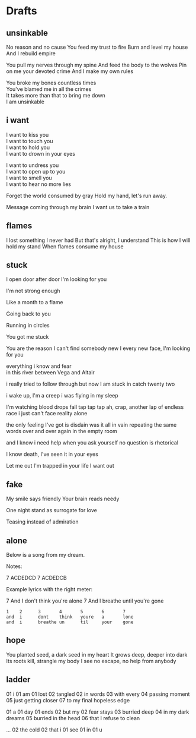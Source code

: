 # Drafts

## unsinkable

No reason and no cause
You feed my trust to fire
Burn and level my house
And I rebuild empire

You pull my nerves through my spine
And feed the body to the wolves
Pin on me your devoted crime
And I make my own rules

You broke my bones countless times  
You've blamed me in all the crimes  
It takes more than that to bring me down  
I am unsinkable

## i want

I want to kiss you  
I want to touch you  
I want to hold you  
I want to drown in your eyes  

I want to undress you  
I want to open up to you  
I want to smell you  
I want to hear no more lies  

Forget the world consumed by gray
Hold my hand, let's run away.

Message coming through my brain
I want us to take a train

## flames

I lost something I never had
But that's alright, I understand
This is how I will hold my stand
When flames consume my house

## stuck

I open door after door
I'm looking for you

I'm not strong enough

Like a month to a flame

Going back to you

Running in circles

You got me stuck

You are the reason I can't find somebody new
I every new face, I'm looking for you

everything i know and fear  
in this river between Vega and Altair

i really tried to follow through
but now I am stuck
in catch twenty two

i wake up, I'm a creep
i was flying in my sleep

I'm watching blood drops fall
tap tap tap
ah, crap,
another lap
of endless race
i just can't face
reality alone

the only feeling I've got
is disdain
was it all in vain
repeating the same
words over and over again
in the empty room

and I know i need help
when you ask yourself
no question is rhetorical

I know death, I've seen it in your eyes

Let me out
I'm trapped in your life
I want out

## fake

My smile says friendly
Your brain reads needy

One night stand as surrogate for love

Teasing instead of admiration

## alone

Below is a song from my dream.

Notes:

7 ACDEDCD
7 ACDEDCB

Example lyrics with the right meter:

7 And I don't think you're alone
7 And I breathe until you're gone

```text
1    2      3       4       5       6       7
and  i      dont    think   youre   a       lone
and  i      breathe un      til     your    gone
```

## hope

You planted seed, a dark seed in my heart
It grows deep, deeper into dark
Its roots kill, strangle my body
I see no escape, no help from anybody

## ladder

01  i
01  am
01  lost
02  tangled
02  in words
03  with every
04  passing moment
05  just getting closer
07  to my final hopeless edge

01  a
01  day
01  ends
02  but my
02  fear stays
03  burried deep
04  in my dark dreams
05  burried in the head
06  that I refuse to clean

...
02 the cold
02 that i
01 see
01 in
01 u
